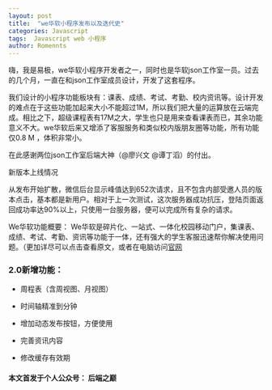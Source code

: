 ```yaml
---
layout: post
title:  "we华软小程序发布以及迭代史"
categories: Javascript
tags:  Javascript web 小程序
author: Romennts 
---
```



嗨，我是易极，we华软小程序开发者之一，同时也是华软json工作室一员。过去的几个月，一直在和json工作室成员设计，开发了这套程序。

我们设计的小程序功能板块有：课表、成绩、考试、考勤、校内资讯等。设计开发的难点在于这些功能加起来大小不能超过1M，所以我们把大量的运算放在云端完成。相比之下，超级课程表有17M之大，学生也只是用来查看课表而已，其余功能意义不大。we华软后来又增添了客服服务和类似校内版朋友圈等功能，所有功能仅0.8 M ，体积非常小。

在此感谢两位json工作室后端大神（@廖兴文 @谭丁滔）的付出。

新版本上线情况

从发布开始扩散，微信后台显示峰值达到652次请求，且不包含内部受邀人员的版本点击，基本都是新用户。相对于上一次测试，这次服务器成功抗压，登陆页面返回成功率达90%以上，只使用一台服务器，便可以完成所有复杂的请求。

We华软功能概要：
We华软是碎片化、一站式、一体化校园移动门户，集课表、成绩、考试、考勤、资讯等功能于一体，还有强大的学生客服迅速帮你解决使用问题。（更加详尽可以点击查看原文，或者在电脑访问[官网](https://yicodes.com/wemysise/)

### 2.0新增功能：

* 周程表（含周视图、月视图）

* 时间轴精准到分钟

* 增加动态发布按钮，方便使用

* 完善资讯内容

* 修改缓存有效期

#### 本文首发于个人公众号： 后端之巅
